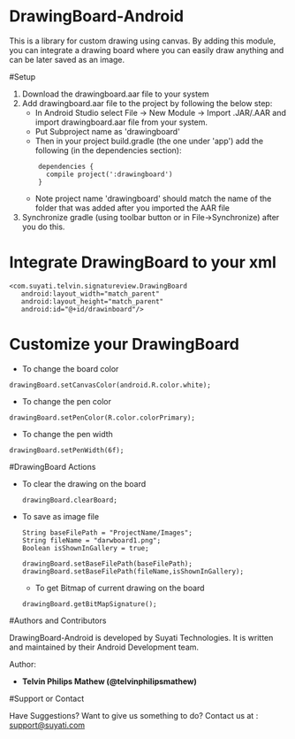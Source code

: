# DrawingBoard-Android
This is a library for custom drawing using canvas. By adding this module, you can integrate a drawing board where you can easily draw anything and can be later saved as an image.

#Setup

1. Download the drawingboard.aar file to your system
2. Add drawingboard.aar file to the project by following the below step:
    * In Android Studio select File -> New Module -> Import .JAR/.AAR and import drawingboard.aar file from your           system.
    * Put Subproject name as 'drawingboard'
    * Then in your project build.gradle (the one under 'app') add the following (in the dependencies section):
    ```
        dependencies {
          compile project(':drawingboard')
        }
    ```
    - Note project name 'drawingboard' should match the name of the folder that was added after you imported the         AAR file
3. Synchronize gradle (using toolbar button or in File->Synchronize) after you do this.

 # Integrate DrawingBoard to your xml
 
 ```
 <com.suyati.telvin.signatureview.DrawingBoard
    android:layout_width="match_parent"
    android:layout_height="match_parent"
    android:id="@+id/drawinboard"/>
 ```
 # Customize your DrawingBoard
 
  * To change the board color 
   ```
  drawingBoard.setCanvasColor(android.R.color.white);
  ```
  
  * To change the pen color 
  ```
  drawingBoard.setPenColor(R.color.colorPrimary);
  ```
  
  * To change the pen width 
  ```
  drawingBoard.setPenWidth(6f);
  ```
  
#DrawingBoard Actions

* To clear the drawing on the board
  ```
  drawingBoard.clearBoard;
  ```
  
* To save as image file 
  ```
  String baseFilePath = "ProjectName/Images";
  String fileName = "darwboard1.png";
  Boolean isShownInGallery = true;
  
  drawingBoard.setBaseFilePath(baseFilePath);
  drawingBoard.setBaseFilePath(fileName,isShownInGallery); 
  ```
  
  * To get Bitmap of current drawing on the board
  ```
  drawingBoard.getBitMapSignature();
  ```
 
 #Authors and Contributors

DrawingBoard-Android is developed by Suyati Technologies. It is written and maintained by their Android Development team.

Author:

* **Telvin Philips Mathew (@telvinphilipsmathew)**

#Support or Contact

Have Suggestions? Want to give us something to do? Contact us at : support@suyati.com

